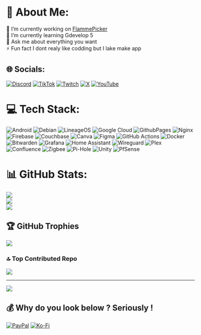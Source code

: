 # 💫 About Me:
🔭 I’m currently working on [FlammePicker](https://github.com/isoura4/FlammePicker)<br>🌱 I’m currently learning Gdevelop 5<br>💬 Ask me about everything you want<br>⚡ Fun fact I dont realy like codding but I lake make app


## 🌐 Socials:
[![Discord](https://img.shields.io/badge/Discord-%237289DA.svg?logo=discord&logoColor=white)](https://discord.gg/https://discord.gg/pgmKEyqcpA) [![TikTok](https://img.shields.io/badge/TikTok-%23000000.svg?logo=TikTok&logoColor=white)](https://tiktok.com/@isoura_) [![Twitch](https://img.shields.io/badge/Twitch-%239146FF.svg?logo=Twitch&logoColor=white)](https://twitch.tv/isoura_) [![X](https://img.shields.io/badge/X-black.svg?logo=X&logoColor=white)](https://x.com/isoura4) [![YouTube](https://img.shields.io/badge/YouTube-%23FF0000.svg?logo=YouTube&logoColor=white)](https://youtube.com/@isoura_vod) 

# 💻 Tech Stack:
![Android](https://img.shields.io/badge/Android-34A853?style=flat&logo=android&logoColor=white) ![Debian](https://img.shields.io/badge/Debian-A81D33?style=flat&logo=debian&logoColor=white) ![LineageOS](https://img.shields.io/badge/LineageOS-167C80?style=flat&logo=lineageos&logoColor=white) ![Google Cloud](https://img.shields.io/badge/GoogleCloud-%234285F4.svg?style=flat&logo=google-cloud&logoColor=white) ![GithubPages](https://img.shields.io/badge/github%20pages-121013?style=flat&logo=github&logoColor=white) ![Nginx](https://img.shields.io/badge/nginx-%23009639.svg?style=flat&logo=nginx&logoColor=white) ![Firebase](https://img.shields.io/badge/firebase-a08021?style=flat&logo=firebase&logoColor=ffcd34) ![Couchbase](https://img.shields.io/badge/Couchbase-EA2328?style=flat&logo=couchbase&logoColor=white) ![Canva](https://img.shields.io/badge/Canva-%2300C4CC.svg?style=flat&logo=Canva&logoColor=white) ![Figma](https://img.shields.io/badge/figma-%23F24E1E.svg?style=flat&logo=figma&logoColor=white) ![GitHub Actions](https://img.shields.io/badge/github%20actions-%232671E5.svg?style=flat&logo=githubactions&logoColor=white) ![Docker](https://img.shields.io/badge/docker-%230db7ed.svg?style=flat&logo=docker&logoColor=white) ![Bitwarden](https://img.shields.io/badge/bitwarden-%23175DDC.svg?style=flat&logo=bitwarden&logoColor=white) ![Grafana](https://img.shields.io/badge/grafana-%23F46800.svg?style=flat&logo=grafana&logoColor=white) ![Home Assistant](https://img.shields.io/badge/home%20assistant-%2341BDF5.svg?style=flat&logo=home-assistant&logoColor=white) ![Wireguard](https://img.shields.io/badge/wireguard-%2388171A.svg?style=flat&logo=wireguard&logoColor=white) ![Plex](https://img.shields.io/badge/plex-%23E5A00D.svg?style=flat&logo=plex&logoColor=white) ![Confluence](https://img.shields.io/badge/confluence-%23172BF4.svg?style=flat&logo=confluence&logoColor=white) ![Zigbee](https://img.shields.io/badge/zigbee-%23EB0443.svg?style=flat&logo=zigbee&logoColor=white) ![Pi-Hole](https://img.shields.io/badge/pihole-%2396060C.svg?style=flat&logo=pi-hole&logoColor=white) ![Unity](https://img.shields.io/badge/Unity-FFFFFF?style=flat&logo=unity&logoColor=black) ![PfSense](https://img.shields.io/badge/:badgeContent?style=flat&logo=pfsense&logoColor=white&color=blue)

# 📊 GitHub Stats:
![](https://github-readme-stats.vercel.app/api?username=isoura4&theme=transparent&hide_border=true&include_all_commits=false&count_private=true)<br/>
![](https://github-readme-streak-stats.herokuapp.com/?user=isoura4&theme=transparent&hide_border=true)<br/>
![](https://github-readme-stats.vercel.app/api/top-langs/?username=isoura4&theme=transparent&hide_border=true&include_all_commits=false&count_private=true&layout=compact)

## 🏆 GitHub Trophies
![](https://github-profile-trophy.vercel.app/?username=isoura4&theme=transparent&no-frame=true&no-bg=true&margin-w=4)

### 🔝 Top Contributed Repo
![](https://github-contributor-stats.vercel.app/api?username=isoura4&limit=5&theme=transparent&combine_all_yearly_contributions=true)

---
[![](https://visitcount.itsvg.in/api?id=isoura4&icon=0&color=0)](https://visitcount.itsvg.in)

  ## 💰 Why do you look below ? Seriously !
  [![PayPal](https://img.shields.io/badge/PayPal-00457C?style=for-the-badge&logo=paypal&logoColor=white)](https://paypal.me/isoura1) [![Ko-Fi](https://img.shields.io/badge/Ko--fi-F16061?style=for-the-badge&logo=ko-fi&logoColor=white)](https://ko-fi.com/isoura) 

  
<!-- Proudly created with GPRM ( https://gprm.itsvg.in ) -->
